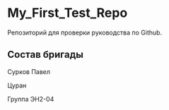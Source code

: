 # My_First_Test_Repo

Репозиторий для проверки руководства по Github.

## Состав бригады
Сурков Павел

Цуран

Группа ЭН2-04